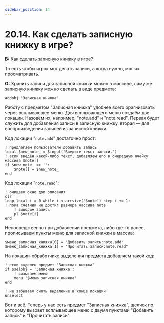 ```yaml
---
sidebar_position: 14
---
```


# 20.14. Как сделать записную книжку в игре?
<!-- [:faq_20_14] -->
**В:** Как сделать записную книжку в игре?

То есть чтобы игрок мог делать записи, а когда нужно, мог их просматривать.

**О:**
Хранить записи для записной книжки можно в массиве, саму же записную книжку можно сделать в виде предмета:
```qsp
addobj "Записная книжка"
```
Работу с предметом "Записная книжка" удобнее всего орагнизовать через всплывающее меню. Для всплывающего меню создаём две локации. Назовём их, например, "note.add" и "note.read". Первая будет служить для добавления записи в записную книжку, вторая — для воспроизведения записей из записной книжки.

Код локации "`note.add`" достаточно прост:
```qsp
! предлагаем пользователю добавить запись
local $new_note_ = $input('Введите текст записи.')
! если введён какой-либо текст, добавляем его в очередную ячейку массива $note[]
if $new_note_ <> '':
	$note[] = $new_note_
end
```
Код локации "`note.read`":
```qsp
! очищаем окно доп описания
clr
loop local i = 0 while i < arrsize('$note') step i += 1:
! пока счётчик не достиг размера массива note
	! выводим запись
	pl $note[i]
end
```
Непосредственно при добавлении предмета, либо где-то ранее, прописываем пункты меню для записной книжки в массив:
```qsp
$меню_записная_книжка[0] = "Добавить запись:note.add"
$меню_записная_книжка[1] = "Прочитать записи:note.read"
```
На локации-обработчике выделения предмета добавляем такой код:
```qsp
! если выделен предмет "Записная книжка"
if $selobj = 'Записная книжка':
	! вызываем меню
	menu '$меню_записная_книжка'
end

! не забываем снять выделение в конце локации
unselect
```
Вот и всё. Теперь у нас есть предмет "Записная книжка", щелчок по которому вызовет всплывающее меню с двумя пунктами "Добавить запись" и "Прочитать записи".
